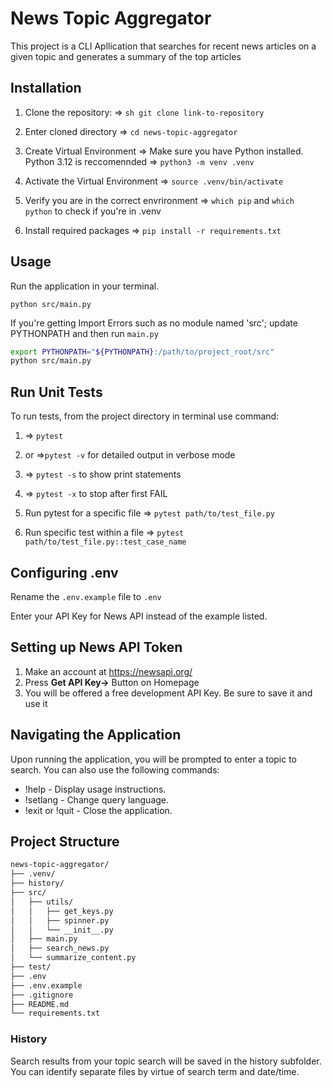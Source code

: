 # News Topic Aggregator

This project is a CLI Apllication that searches for recent news articles on a given topic and generates a summary of the top articles

## Installation

1. Clone the repository: 
   => ```sh git clone link-to-repository```
2. Enter cloned directory
    => `cd news-topic-aggregator`

3. Create Virtual Environment
    => Make sure you have Python installed. Python 3.12 is reccomennded
    => `python3 -m venv .venv`

4. Activate the Virtual Environment
    => `source .venv/bin/activate`

5. Verify you are in the correct envrironment
    => `which pip` and `which python` to check if you're in .venv

6. Install required packages
    => `pip install -r requirements.txt`

## Usage

Run the application in your terminal.

`python src/main.py`

If you're getting Import Errors such as no module named 'src'; update PYTHONPATH and then run `main.py`

```sh
export PYTHONPATH="${PYTHONPATH}:/path/to/project_root/src"
python src/main.py
```

## Run Unit Tests

To run tests, from the project directory in terminal use command:
1. => `pytest`
2. or =>`pytest -v` for detailed output in verbose mode
3. => `pytest -s` to show print statements
4. => `pytest -x` to stop after first FAIL

5. Run pytest for a specific file
 => `pytest path/to/test_file.py`

6. Run specific test within a file
=> `pytest path/to/test_file.py::test_case_name`

## Configuring .env

Rename the `.env.example` file to `.env`

Enter your API Key for News API instead of the example listed.

## Setting up News API Token

1. Make an account at https://newsapi.org/
2. Press **Get API Key->** Button on Homepage
3. You will be offered a free development API Key. Be sure to save it and use it

## Navigating the Application

Upon running the application, you will be prompted to enter a topic to search. You can also use the following commands:

- !help - Display usage instructions.
- !setlang - Change query language.
- !exit or !quit - Close the application.

## Project Structure

```sh
news-topic-aggregator/
├── .venv/
├── history/
├── src/
│   ├── utils/
│   │   ├── get_keys.py
│   │   ├── spinner.py
│   │   └── __init__.py
│   ├── main.py
│   ├── search_news.py
│   └── summarize_content.py
├── test/
├── .env
├── .env.example
├── .gitignore
├── README.md
└── requirements.txt
```

### History

Search results from your topic search will be saved in the history subfolder. You can identify separate files by virtue of search term and date/time. 